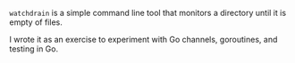 `watchdrain` is a simple command line tool that monitors a directory until it is empty of files.

I wrote it as an exercise to experiment with Go channels, goroutines, and testing in Go.
